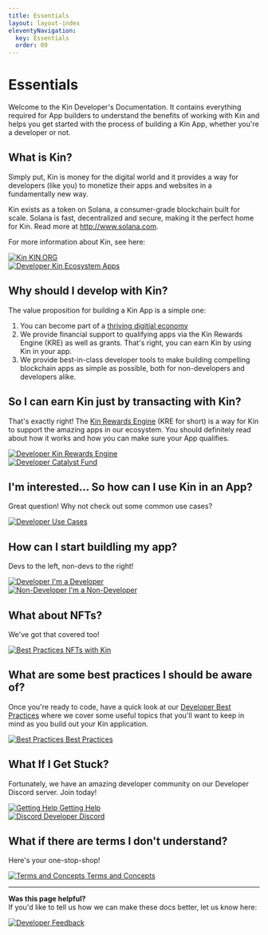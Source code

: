 ```yaml
---
title: Essentials
layout: layout-index
eleventyNavigation:
  key: Essentials
  order: 09
---
```


# Essentials

Welcome to the Kin Developer's Documentation. It contains everything required for App builders to understand the benefits of working with Kin and helps you get started with the process of building a Kin App, whether you're a developer or not.
## What is Kin?

Simply put, Kin is money for the digital world and it provides a way for developers (like you) to monetize their apps and websites in a fundamentally new way.

Kin exists as a token on Solana, a consumer-grade blockchain built for scale. Solana is fast, decentralized and secure, making it the perfect home for Kin. Read more at http://www.solana.com.

For more information about Kin, see here:
<div class='navIcons'>
  <a href='https://kin.org' target='_blank'><div class='navIcon'>
    <img class='navIcon-icon kinIcon' alt='Kin' src='./images/kin_logo.svg'>
    <span class='navIcon-text'>KIN.ORG</span>
  </div></a>
  <a href='https://kin.org/kin-apps/' target='_blank'><div class='navIcon'>
    <img class='navIcon-icon' alt='Developer' src='./images/cubes-solid.svg'>
    <span class='navIcon-text'>Kin Ecosystem Apps</span>
  </div></a>
</div>



## Why should I develop with Kin?

The value proposition for building a Kin App is a simple one:
1) You can become part of a [thriving digitial economy](https://kin.org/kin-apps)
2) We provide financial support to qualifying apps via the Kin Rewards Engine (KRE) as well as grants. That's right, you can earn Kin by using Kin in your app.
3) We provide best-in-class developer tools to make building compelling blockchain apps as simple as possible, both for non-developers and developers alike.

## So I can earn Kin just by transacting with Kin?
That's exactly right! The [Kin Rewards Engine](/essentials/kin-rewards-engine/) (KRE for short) is a way for Kin to support the amazing apps in our ecosystem. You should definitely read about how it works and how you can make sure your App qualifies.

<div class='navIcons'>
  <a href='/essentials/kin-rewards-engine/'><div class='navIcon'>
    <img class='navIcon-icon' alt='Developer' src='./images/money-bill-trend-up-solid.svg'>
    <span class='navIcon-text'>Kin Rewards Engine</span>
  </div></a>
  <a href='https://kin.org/catalyst-fund/' target='_blank'><div class='navIcon'>
    <img class='navIcon-icon' alt='Developer' src='./images/sack-dollar-solid.svg'>
    <span class='navIcon-text'>Catalyst Fund</span>
  </div></a>
</div>



## I'm interested... So how can I use Kin in an App?
Great question! Why not check out some common use cases?
<div class='navIcons'>
  <a href='/use-cases/'><div class='navIcon'>
    <img class='navIcon-icon' alt='Developer' src='./images/diagram-project-solid.svg'>
    <span class='navIcon-text'>Use Cases</span>
  </div></a>
  
</div>



## How can I start buildling my app?
Devs to the left, non-devs to the right!

<div class='navIcons'>
  <a href='/developers/'><div class='navIcon'>
    <img class='navIcon-icon' alt='Developer' src='./images/code-solid.svg'>
    <span class='navIcon-text'>I'm a Developer</span>
  </div></a>
  <a href='/non-developers/'><div class='navIcon'>
    <img class='navIcon-icon' alt='Non-Developer' src='./images/computer-mouse-solid.svg'>
    <span class='navIcon-text'>I'm a Non-Developer</span>
  </div></a>
</div>

## What about NFTs?
We've got that covered too!

<div class='navIcons'>
  <a href='/essentials/nfts-with-kin/'><div class='navIcon'>
    <img class='navIcon-icon' alt='Best Practices' src='./images/nft-token.svg'>
    <span class='navIcon-text'>NFTs with Kin</span>
  </div></a>
</div>

## What are some best practices I should be aware of?

Once you're ready to code, have a quick look at our [Developer Best Practices](/essentials/best-practices/) where we cover some useful topics that you'll want to keep in mind as you build out your Kin application.

<div class='navIcons'>
  <a href='/essentials/best-practices/'><div class='navIcon'>
    <img class='navIcon-icon' alt='Best Practices' src='./images/rainbow-solid.svg'>
    <span class='navIcon-text'>Best Practices</span>
  </div></a>
</div>

## What If I Get Stuck?

Fortunately, we have an amazing developer community on our Developer Discord server. Join today!

<div class='navIcons'>
<a href='/essentials/getting-help/'><div class='navIcon'>
    <img class='navIcon-icon' alt='Getting Help' src='./images/circle-question-regular.svg'>
    <span class='navIcon-text'>Getting Help</span>
  </div></a>
  <a href='https://discord.com/invite/kdRyUNmHDn' target='_blank'><div class='navIcon'>
    <img class='navIcon-icon' alt='Discord' src='./images/discord-brands.svg'>
    <span class='navIcon-text'>Developer Discord</span>
  </div></a>
</div>

## What if there are terms I don't understand?

Here's your one-stop-shop!

<div class='navIcons'>
  <a href='/essentials/terms-and-concepts/'><div class='navIcon'>
    <img class='navIcon-icon' alt='Terms and Concepts' src='./images/circle-info-solid.svg'>
    <span class='navIcon-text'>Terms and Concepts</span>
  </div></a>
</div>

***
**Was this page helpful?**<br/>
If you'd like to tell us how we can make these docs better, let us know here:

<div class='navIcons'>
  <a href='https://forms.gle/qhjcDJR59v8RJsaY7' target='_blank'><div class='navIcon'>
    <img class='navIcon-icon' alt='Developer' src='./images/comment-dots-solid.svg'>
    <span class='navIcon-text'>Feedback</span>
  </div></a>
</div>


